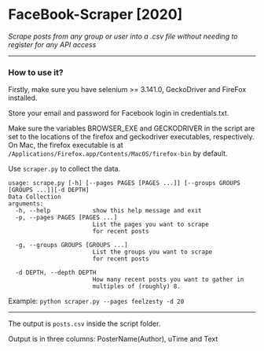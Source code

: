 # FaceBook-Scraper [2020]
_Scrape posts from any group or user into a .csv file without needing to register for any API access_

____

### How to use it?

Firstly, make sure you have selenium >= 3.141.0, GeckoDriver and FireFox installed.

Store your email and password for Facebook login in credentials.txt.

Make sure the variables BROWSER_EXE and GECKODRIVER in the script are set to the locations of the firefox and geckodriver executables, respectively.  On Mac, the firefox executable is at `/Applications/Firefox.app/Contents/MacOS/firefox-bin` by default.

Use `scraper.py` to collect the data. 
```
usage: scrape.py [-h] [--pages PAGES [PAGES ...]] [--groups GROUPS [GROUPS ...]][-d DEPTH]
Data Collection
arguments:
  -h, --help            show this help message and exit
  -p, --pages PAGES [PAGES ...]
                        List the pages you want to scrape
                        for recent posts
  
  -g, --groups GROUPS [GROUPS ...]
                        List the groups you want to scrape
                        for recent posts
  
  -d DEPTH, --depth DEPTH
                        How many recent posts you want to gather in
                        multiples of (roughly) 8.
```
Example: ```python scraper.py --pages feelzesty -d 20```
____
The output is `posts.csv` inside the script folder.

Output is in three columns: PosterName(Author), uTime and Text
